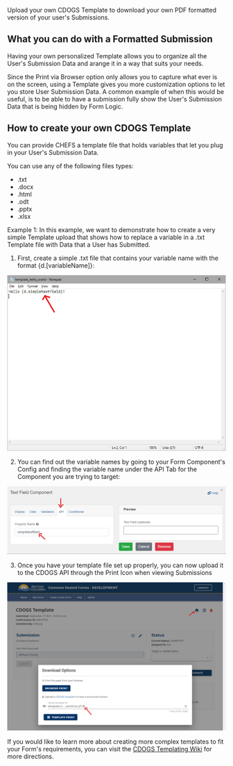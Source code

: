 Upload your own CDOGS Template to download your own PDF formatted version of your user's Submissions.

## What you can do with a Formatted Submission

Having your own personalized Template allows you to organize all the User's Submission Data and arange it in a way that suits your needs.

Since the Print via Browser option only allows you to capture what ever is on the screen, using a Template gives you more customization options to let you store User Submission Data.
A common example of when this would be useful, is to be able to have a submission fully show the User's Submission Data that is being hidden by Form Logic.

## How to create your own CDOGS Template

You can provide CHEFS a template file that holds variables that let you plug in your User's Submission Data.

You can use any of the following files types:

- .txt
- .docx
- .html
- .odt
- .pptx
- .xlsx

Example 1:
In this example, we want to demonstrate how to create a very simple Template upload that shows how to replace a variable in a .txt Template file with Data that a User has Submitted.

1. First, create a simple .txt file that contains your variable name with the format {d.[variableName]}:

![HTML Tag: div, CSS Class: alert alert-primary](images/simple_template.png)

2. You can find out the variable names by going to your Form Component's Config and finding the variable name under the API Tab for the Component you are trying to target:

![HTML Tag: div, CSS Class: alert alert-primary](images/simple_setup.png)

3. Once you have your template file set up properly, you can now upload it to the CDOGS API through the Print Icon when viewing Submissions

![HTML Tag: div, CSS Class: alert alert-primary](images/simple_upload.png)

If you would like to learn more about creating more complex templates to fit your Form's requirements, you can visit the [CDOGS Templating Wiki](https://github.com/bcgov/common-document-generation-service/blob/master/app/USAGE.md#templating) for more directions.
